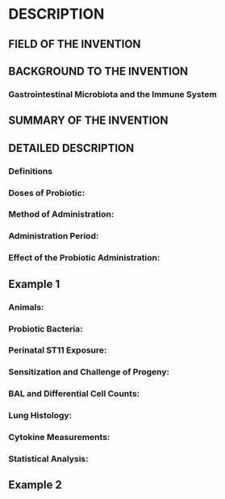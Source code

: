 # DESCRIPTION

## FIELD OF THE INVENTION

## BACKGROUND TO THE INVENTION

### Gastrointestinal Microbiota and the Immune System

## SUMMARY OF THE INVENTION

## DETAILED DESCRIPTION

### Definitions

### Doses of Probiotic:

### Method of Administration:

### Administration Period:

### Effect of the Probiotic Administration:

## Example 1

### Animals:

### Probiotic Bacteria:

### Perinatal ST11 Exposure:

### Sensitization and Challenge of Progeny:

### BAL and Differential Cell Counts:

### Lung Histology:

### Cytokine Measurements:

### Statistical Analysis:

## Example 2

